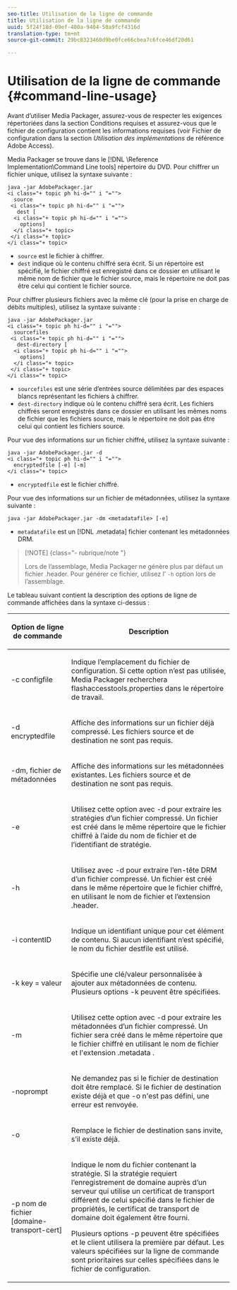 ```yaml
---
seo-title: Utilisation de la ligne de commande
title: Utilisation de la ligne de commande
uuid: 5f24f18d-09ef-400a-9404-50a9fcf4316d
translation-type: tm+mt
source-git-commit: 29bc8323460d9be0fce66cbea7c6fce46df20d61

---
```



# Utilisation de la ligne de commande {#command-line-usage}

Avant d’utiliser Media Packager, assurez-vous de respecter les exigences répertoriées dans la section Conditions requises et assurez-vous que le fichier de configuration contient les informations requises (voir Fichier de configuration dans la section *Utilisation des implémentations* de référence Adobe Access).

Media Packager se trouve dans le [!DNL \Reference Implementation\Command Line tools] répertoire du DVD. Pour chiffrer un fichier unique, utilisez la syntaxe suivante :

```
java -jar AdobePackager.jar  
<i class="+ topic ph hi-d="" i "="">
  source  
 <i class="+ topic ph hi-d="" i "="">
   dest [ 
  <i class="+ topic ph hi-d="" i "="">
    options] 
  </i class="+ topic> 
 </i class="+ topic> 
</i class="+ topic>
```

* `source` est le fichier à chiffrer.
* `dest` indique où le contenu chiffré sera écrit. Si un répertoire est spécifié, le fichier chiffré est enregistré dans ce dossier en utilisant le même nom de fichier que le fichier source, mais le répertoire ne doit pas être celui qui contient le fichier source.

Pour chiffrer plusieurs fichiers avec la même clé (pour la prise en charge de débits multiples), utilisez la syntaxe suivante :

```
java -jar AdobePackager.jar  
<i class="+ topic ph hi-d="" i "="">
  sourcefiles  
 <i class="+ topic ph hi-d="" i "="">
   dest-directory [ 
  <i class="+ topic ph hi-d="" i "="">
    options] 
  </i class="+ topic> 
 </i class="+ topic> 
</i class="+ topic>
```

* `sourcefiles` est une série d’entrées source délimitées par des espaces blancs représentant les fichiers à chiffrer.
* `dest-directory` indique où le contenu chiffré sera écrit. Les fichiers chiffrés seront enregistrés dans ce dossier en utilisant les mêmes noms de fichier que les fichiers source, mais le répertoire ne doit pas être celui qui contient les fichiers source.

Pour vue des informations sur un fichier chiffré, utilisez la syntaxe suivante :

```
java -jar AdobePackager.jar -d  
<i class="+ topic ph hi-d="" i "="">
  encryptedfile [-e] [-m] 
</i class="+ topic>
```

* `encryptedfile` est le fichier chiffré.

Pour vue des informations sur un fichier de métadonnées, utilisez la syntaxe suivante :

```
java -jar AdobePackager.jar -dm <metadatafile> [-e]
```

* `metadatafile` est un [!DNL .metadata] fichier contenant les métadonnées DRM.

>[!NOTE] {class=&quot;- rubrique/note &quot;}
>
>Lors de l’assemblage, Media Packager ne génère plus par défaut un fichier .header. Pour générer ce fichier, utilisez l’ `-h` option lors de l’assemblage.

Le tableau suivant contient la description des options de ligne de commande affichées dans la syntaxe ci-dessus :

<table frame="all" colsep="1" rowsep="1" class="+ topic/table adobe-d/table " id="table_wgz_spy_n4"> 
 <thead class="- topic/thead "> 
  <tr rowsep="1" class="- topic/row "> 
   <th colname="1" class="- topic/entry entry"> <p class="- topic/p ">Option de ligne de commande </p> </th> 
   <th colname="2" class="- topic/entry entry"> <p class="- topic/p ">Description </p> </th> 
  </tr> 
 </thead>
 <tbody class="- topic/tbody "> 
  <tr rowsep="1" class="- topic/row "> 
   <td colname="1" class="- topic/entry "> <p class="- topic/p ">-c <span class="+ topic/ph pr-d/codeph codeph"> configfile </span> </p> </td> 
   <td colname="2" class="- topic/entry "> <p class="- topic/p ">Indique l’emplacement du fichier de configuration. Si cette option n’est pas utilisée, Media Packager recherchera <span class="filepath"> flashaccesstools.properties </span> dans le répertoire de travail. </p> </td> 
  </tr> 
  <tr rowsep="1" class="- topic/row "> 
   <td colname="1" class="- topic/entry "> <p class="- topic/p ">-d <span class="+ topic/ph pr-d/codeph codeph"> encryptedfile </span> </p> </td> 
   <td colname="2" class="- topic/entry "> <p class="- topic/p ">Affiche des informations sur un fichier déjà compressé. Les fichiers source et de destination ne sont pas requis. </p> </td> 
  </tr> 
  <tr rowsep="1" class="- topic/row "> 
   <td colname="1" class="- topic/entry "> <p class="- topic/p ">-dm, fichier <span class="+ topic/ph pr-d/codeph codeph"> de métadonnées </span> </p> </td> 
   <td colname="2" class="- topic/entry "> <p class="- topic/p ">Affiche des informations sur les métadonnées existantes. Les fichiers source et de destination ne sont pas requis. </p> </td> 
  </tr> 
  <tr rowsep="1" class="- topic/row "> 
   <td colname="1" class="- topic/entry "> <p class="- topic/p ">-e </p> </td> 
   <td colname="2" class="- topic/entry "> <p class="- topic/p ">Utilisez cette option avec <span class="codeph"> -d </span> pour extraire les stratégies d’un fichier compressé. Un fichier est créé dans le même répertoire que le fichier chiffré à l’aide du nom de fichier et de l’identifiant de stratégie. </p> </td> 
  </tr> 
  <tr rowsep="1" class="- topic/row "> 
   <td colname="1" class="- topic/entry "> <p class="- topic/p ">-h </p> </td> 
   <td colname="2" class="- topic/entry "> <p class="- topic/p ">Utilisez avec <span class="codeph"> -d </span> pour extraire l’en-tête DRM d’un fichier compressé. Un fichier est créé dans le même répertoire que le fichier chiffré, en utilisant le nom de fichier et l’extension <span class="filepath"> .header. </span> </p> </td> 
  </tr> 
  <tr rowsep="1" class="- topic/row "> 
   <td colname="1" class="- topic/entry "> <p class="- topic/p ">-i <span class="+ topic/ph pr-d/codeph codeph"> contentID </span> </p> </td> 
   <td colname="2" class="- topic/entry "> <p class="- topic/p ">Indique un identifiant unique pour cet élément de contenu. Si aucun identifiant n’est spécifié, le nom du fichier destfile est utilisé. </p> </td> 
  </tr> 
  <tr rowsep="1" class="- topic/row "> 
   <td colname="1" class="- topic/entry "> <p class="- topic/p ">-k <span class="+ topic/ph pr-d/codeph codeph"> key </span>= valeur <span class="+ topic/ph pr-d/codeph codeph"> </span> </p> </td> 
   <td colname="2" class="- topic/entry "> <p class="- topic/p ">Spécifie une clé/valeur personnalisée à ajouter aux métadonnées de contenu. Plusieurs options <span class="codeph"> -k </span> peuvent être spécifiées. </p> </td> 
  </tr> 
  <tr rowsep="1" class="- topic/row "> 
   <td colname="1" class="- topic/entry "> <p class="- topic/p ">-m </p> </td> 
   <td colname="2" class="- topic/entry "> <p class="- topic/p ">Utilisez cette option avec <span class="codeph"> -d </span> pour extraire les métadonnées d’un fichier compressé. Un fichier sera créé dans le même répertoire que le fichier chiffré en utilisant le nom de fichier et l'extension <span class="codeph"> .metadata </span>. </p> </td> 
  </tr> 
  <tr rowsep="1" class="- topic/row "> 
   <td colname="1" class="- topic/entry "> <p class="- topic/p ">-noprompt </p> </td> 
   <td colname="2" class="- topic/entry "> <p class="- topic/p ">Ne demandez pas si le fichier de destination doit être remplacé. Si le fichier de destination existe déjà et que <span class="codeph"> -o </span> n'est pas défini, une erreur est renvoyée. </p> </td> 
  </tr> 
  <tr rowsep="1" class="- topic/row "> 
   <td colname="1" class="- topic/entry "> <p class="- topic/p ">-o </p> </td> 
   <td colname="2" class="- topic/entry "> <p class="- topic/p ">Remplace le fichier de destination sans invite, s’il existe déjà. </p> </td> 
  </tr> 
  <tr rowsep="0" class="- topic/row "> 
   <td colname="1" class="- topic/entry "> <p class="- topic/p ">-p nom <span class="+ topic/ph pr-d/codeph codeph"> de fichier [domaine-transport-cert] </span> </p> </td> 
   <td colname="2" class="- topic/entry "> <p class="- topic/p ">Indique le nom du fichier contenant la stratégie. Si la stratégie requiert l’enregistrement de domaine auprès d’un serveur qui utilise un certificat de transport différent de celui spécifié dans le fichier de propriétés, le certificat de transport de domaine doit également être fourni. </p> <p class="- topic/p ">Plusieurs <span class="codeph"> options </span> -p peuvent être spécifiées et le client utilisera la première par défaut. Les valeurs spécifiées sur la ligne de commande sont prioritaires sur celles spécifiées dans le fichier de configuration. </p> </td> 
  </tr> 
 </tbody> 
</table>

